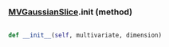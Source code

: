 ### [MVGaussianSlice](MVGaussianSlice.md).__init__ (method)


```py

def __init__(self, multivariate, dimension)

```


